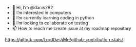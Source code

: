 - 👋 Hi, I’m @danik292
- 👀 I’m interested in computers
- 🌱 I’m currently learning coding in python
- 💞️ I’m looking to collaborate on testing
-  📫 How to reach me create issue at my roadmap repositary

https://github.com/LordDashMe/github-contribution-stats/

<!---
danik292/danik292 is a ✨ special ✨ repository because its `README.md` (this file) appears on your GitHub profile.
You can click the Preview link to take a look at your changes.
--->

